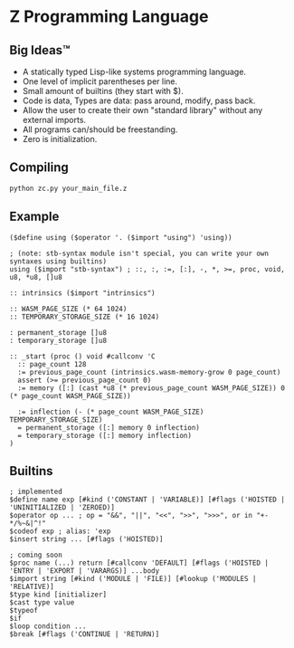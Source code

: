 # Z Programming Language

## Big Ideas™

- A statically typed Lisp-like systems programming language.
- One level of implicit parentheses per line.
- Small amount of builtins (they start with $).
- Code is data, Types are data: pass around, modify, pass back.
- Allow the user to create their own "standard library" without any external imports.
- All programs can/should be freestanding.
- Zero is initialization.

## Compiling

```sh
python zc.py your_main_file.z
```

## Example

```wisp
($define using ($operator '. ($import "using") 'using))

; (note: stb-syntax module isn't special, you can write your own syntaxes using builtins)
using ($import "stb-syntax") ; ::, :, :=, [:], -, *, >=, proc, void, u8, *u8, []u8

:: intrinsics ($import "intrinsics")

:: WASM_PAGE_SIZE (* 64 1024)
:: TEMPORARY_STORAGE_SIZE (* 16 1024)

: permanent_storage []u8
: temporary_storage []u8

:: _start (proc () void #callconv 'C
  :: page_count 128
  := previous_page_count (intrinsics.wasm-memory-grow 0 page_count)
  assert (>= previous_page_count 0)
  := memory ([:] (cast *u8 (* previous_page_count WASM_PAGE_SIZE)) 0 (* page_count WASM_PAGE_SIZE))

  := inflection (- (* page_count WASM_PAGE_SIZE) TEMPORARY_STORAGE_SIZE)
  = permanent_storage ([:] memory 0 inflection)
  = temporary_storage ([:] memory inflection)
)
```

## Builtins

```wisp
; implemented
$define name exp [#kind ('CONSTANT | 'VARIABLE)] [#flags ('HOISTED | 'UNINITIALIZED | 'ZEROED)]
$operator op ... ; op = "&&", "||", "<<", ">>", ">>>", or in "+-*/%~&|^!"
$codeof exp ; alias: 'exp
$insert string ... [#flags ('HOISTED)]

; coming soon
$proc name (...) return [#callconv 'DEFAULT] [#flags ('HOISTED | 'ENTRY | 'EXPORT | 'VARARGS)] ...body
$import string [#kind ('MODULE | 'FILE)] [#lookup ('MODULES | 'RELATIVE)]
$type kind [initializer]
$cast type value
$typeof
$if
$loop condition ...
$break [#flags ('CONTINUE | 'RETURN)]
```
